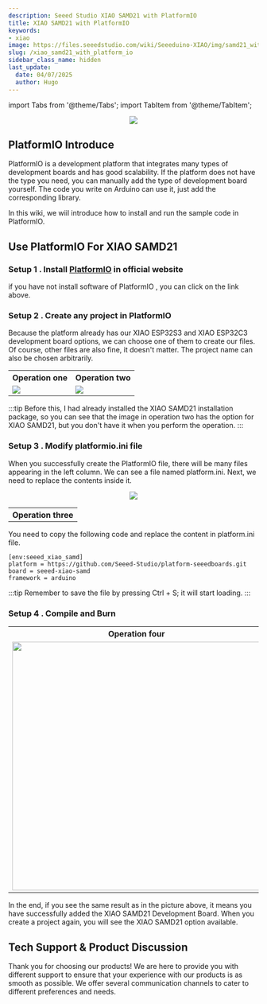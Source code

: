 ```yaml
---
description: Seeed Studio XIAO SAMD21 with PlatformIO
title: XIAO SAMD21 with PlatformIO
keywords:
- xiao
image: https://files.seeedstudio.com/wiki/Seeeduino-XIAO/img/samd21_with_platformio.webp
slug: /xiao_samd21_with_platform_io
sidebar_class_name: hidden
last_update:
  date: 04/07/2025
  author: Hugo
---
```


import Tabs from '@theme/Tabs';
import TabItem from '@theme/TabItem';

<div align="center"><img width={600} src="https://files.seeedstudio.com/wiki/Seeeduino-XIAO/img/samd21_with_platformio.jpg" /></div>

## PlatformIO Introduce

PlatformIO is a development platform that integrates many types of development boards and has good scalability. If the platform does not have the type you need, you can manually add the type of development board yourself. The code you write on Arduino can use it, just add the corresponding library.

In this wiki, we wiil introduce how to install and run the sample code in PlatformIO.

## Use PlatformIO For XIAO SAMD21

### Setup 1 . Install [PlatformIO](https://platformio.org/platformio-ide) in official website

if you have not install software of PlatformIO , you can click on the link above.

### Setup 2 . Create any project in PlatformIO

Because the platform already has our XIAO ESP32S3 and XIAO ESP32C3 development board options, we can choose one of them to create our files. Of course, other files are also fine, it doesn't matter. The project name can also be chosen arbitrarily.

<table align="center">
  <tr>
      <th>Operation one</th>
        <th>Operation two</th>
  </tr>
  <tr>
      <td><div style={{textAlign:'center'}}><img src="https://files.seeedstudio.com/wiki/esp32c6_platformio/4.png" style={{width:500, height:'auto'}}/></div></td>
        <td><div style={{textAlign:'center'}}><img src="https://files.seeedstudio.com/wiki/esp32c6_platformio/3.png" style={{width:700, height:'auto'}}/></div></td>
  </tr>
</table>

:::tip
Before this, I had already installed the XIAO SAMD21 installation package, so you can see that the image in operation two has the option for XIAO SAMD21, but you don't have it when you perform the operation.
:::

### Setup 3 . Modify platformio.ini file

When you successfully create the PlatformIO file, there will be many files appearing in the left column. We can see a file named platform.ini. Next, we need to replace the contents inside it.

<table align="center">
  <tr>
      <th>Operation three</th>
  </tr>
  <tr>
<div align="center"><img width={500} src="https://files.seeedstudio.com/wiki/esp32c6_platformio/2.png" /></div>
  </tr>
</table>

You need to copy the following code and replace the content in platform.ini file.

```
[env:seeed_xiao_samd]
platform = https://github.com/Seeed-Studio/platform-seeedboards.git
board = seeed-xiao-samd
framework = arduino
```

:::tip
Remember to save the file by pressing Ctrl + S; it will start loading.
:::

### Setup 4 . Compile and Burn

<table align="center">  
  <tr>  
      <th>Operation four</th>  
  </tr>  
  <tr>  
      <td>  
          <div align="center">  
              <img width="500" src="https://files.seeedstudio.com/wiki/Seeeduino-XIAO/img/samd21_platformio_complied.png" />  
          </div>  
      </td>  
  </tr>  
</table>  


In the end, if you see the same result as in the picture above, it means you have successfully added the XIAO SAMD21 Development Board. When you create a project again, you will see the XIAO SAMD21 option available.

## Tech Support & Product Discussion

Thank you for choosing our products! We are here to provide you with different support to ensure that your experience with our products is as smooth as possible. We offer several communication channels to cater to different preferences and needs.

<div class="button_tech_support_container">
<a href="https://forum.seeedstudio.com/" class="button_forum"></a> 
<a href="https://www.seeedstudio.com/contacts" class="button_email"></a>
</div>

<div class="button_tech_support_container">
<a href="https://discord.gg/eWkprNDMU7" class="button_discord"></a> 
<a href="https://github.com/Seeed-Studio/wiki-documents/discussions/69" class="button_discussion"></a>
</div>